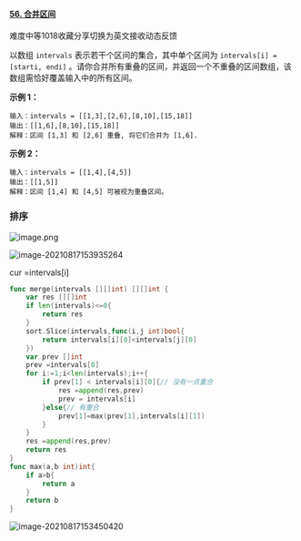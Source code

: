#### [56. 合并区间](https://leetcode-cn.com/problems/merge-intervals/)

难度中等1018收藏分享切换为英文接收动态反馈

以数组 `intervals` 表示若干个区间的集合，其中单个区间为 `intervals[i] = [starti, endi]` 。请你合并所有重叠的区间，并返回一个不重叠的区间数组，该数组需恰好覆盖输入中的所有区间。

 

**示例 1：**

```
输入：intervals = [[1,3],[2,6],[8,10],[15,18]]
输出：[[1,6],[8,10],[15,18]]
解释：区间 [1,3] 和 [2,6] 重叠, 将它们合并为 [1,6].
```

**示例 2：**

```
输入：intervals = [[1,4],[4,5]]
输出：[[1,5]]
解释：区间 [1,4] 和 [4,5] 可被视为重叠区间。
```

### 



### 排序

![image.png](https://pic.leetcode-cn.com/1605533694-FwbfEY-image.png)

![image-20210817153935264](C:\Users\solfeng\AppData\Roaming\Typora\typora-user-images\image-20210817153935264.png)

cur =intervals[i]

```go
func merge(intervals [][]int) [][]int {
    var res [][]int
    if len(intervals)<=0{
        return res
    }
    sort.Slice(intervals,func(i,j int)bool{
        return intervals[i][0]<intervals[j][0]
    })
    var prev []int
    prev =intervals[0]
    for i:=1;i<len(intervals);i++{
        if prev[1] < intervals[i][0]{// 没有一点重合
            res =append(res,prev)
            prev = intervals[i]
        }else{// 有重合
            prev[1]=max(prev[1],intervals[i][1])
        }
    }
    res =append(res,prev)
    return res
}
func max(a,b int)int{
    if a>b{
        return a
    }
    return b
}
```

![image-20210817153450420](C:\Users\solfeng\AppData\Roaming\Typora\typora-user-images\image-20210817153450420.png)
